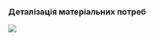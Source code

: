 ### Деталізація матеріальних потреб

![](https://github.com/oleksandrblazhko/ai202-barkar/blob/oleksandrblazhko/ai202-barkar_with_laboratory_work_1/1.1.2-MaterialNeedsDetails/Mind%20Map.jpg)
